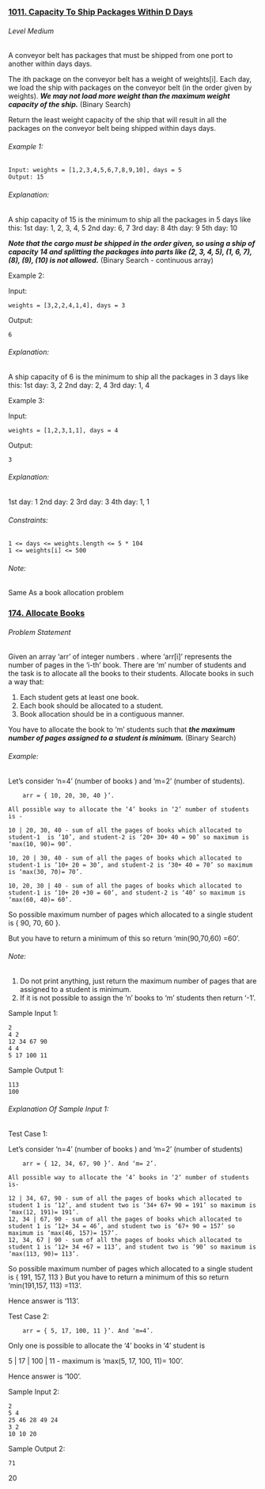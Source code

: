 ### [1011. Capacity To Ship Packages Within D Days](https://leetcode.com/problems/capacity-to-ship-packages-within-d-days/)

###### Level Medium

A conveyor belt has packages that must be shipped from one port to another within days days.

The ith package on the conveyor belt has a weight of weights[i]. Each day, we load the ship with packages on the conveyor belt (in the order given by weights). ***We may not load more weight than the maximum weight capacity of the ship.*** (Binary Search)

Return the least weight capacity of the ship that will result in all the packages on the conveyor belt being shipped within days days.

 

###### Example 1:
```JS
Input: weights = [1,2,3,4,5,6,7,8,9,10], days = 5
Output: 15
```

###### Explanation: 
A ship capacity of 15 is the minimum to ship all the packages in 5 days like this:
1st day: 1, 2, 3, 4, 5
2nd day: 6, 7
3rd day: 8
4th day: 9
5th day: 10

***Note that the cargo must be shipped in the order given, so using a ship of capacity 14 and splitting the packages into parts like (2, 3, 4, 5), (1, 6, 7), (8), (9), (10) is not allowed.*** (Binary Search - continuous array)


Example 2:

Input: 
```JS
weights = [3,2,2,4,1,4], days = 3
```

Output: 
```JS
6
```
###### Explanation: 
A ship capacity of 6 is the minimum to ship all the packages in 3 days like this:
1st day: 3, 2
2nd day: 2, 4
3rd day: 1, 4


Example 3:

Input: 
```JS
weights = [1,2,3,1,1], days = 4
```

Output: 
```JS
3
```
###### Explanation:
1st day: 1
2nd day: 2
3rd day: 3
4th day: 1, 1
 

###### Constraints:
```JS
1 <= days <= weights.length <= 5 * 104
1 <= weights[i] <= 500
```

###### Note:
Same As a book allocation problem



### [174. Allocate Books](https://www.codingninjas.com/codestudio/problems/allocate-books_1090540)

###### Problem Statement

Given an array ‘arr’ of integer numbers . where ‘arr[i]’ represents the number of pages in the ‘i-th’ book. There are  ‘m’ number of students and the task is to allocate all the books to their students. Allocate books in such a way that:


1. Each student gets at least one book.
2. Each book should be allocated to a student.
3. Book allocation should be in a contiguous manner.


You have to allocate the book to ‘m’ students such that ***the maximum number of pages assigned to a student is minimum.*** (Binary Search)

###### Example:

Let’s consider ‘n=4’ (number of books ) and ‘m=2’ (number of students).

```JS 
	arr = { 10, 20, 30, 40 }’.
```

```JS
All possible way to allocate the ‘4’ books in ‘2’ number of students is -

10 | 20, 30, 40 - sum of all the pages of books which allocated to student-1  is ‘10’, and student-2 is ‘20+ 30+ 40 = 90’ so maximum is ‘max(10, 90)= 90’.

10, 20 | 30, 40 - sum of all the pages of books which allocated to student-1 is ‘10+ 20 = 30’, and student-2 is ‘30+ 40 = 70’ so maximum is ‘max(30, 70)= 70’.

10, 20, 30 | 40 - sum of all the pages of books which allocated to student-1 is ‘10+ 20 +30 = 60’, and student-2 is ‘40’ so maximum is ‘max(60, 40)= 60’.
```

So possible maximum number of pages which allocated to a single student is { 90, 70, 60 }.

But you have to return a minimum of this so return ‘min(90,70,60) =60’.

###### Note:
1. Do not print anything, just return the maximum number of pages that are assigned to a student is minimum.
2. If it is not possible to assign the ‘n’ books to ‘m’ students then return ‘-1’.


Sample Input 1:
```JS
2
4 2
12 34 67 90
4 4
5 17 100 11
```
Sample Output 1:
```JS
113
100
```

###### Explanation Of Sample Input 1:

Test Case 1:

Let’s consider ‘n=4’ (number of books ) and ‘m=2’ (number of students)
```JS 
	arr = { 12, 34, 67, 90 }’. And ‘m= 2’.
```

```JS
All possible way to allocate the ‘4’ books in ‘2’ number of students is-

12 | 34, 67, 90 - sum of all the pages of books which allocated to student 1 is ‘12’, and student two is ‘34+ 67+ 90 = 191’ so maximum is ‘max(12, 191)= 191’.
12, 34 | 67, 90 - sum of all the pages of books which allocated to student 1 is ‘12+ 34 = 46’, and student two is ‘67+ 90 = 157’ so maximum is ‘max(46, 157)= 157’.
12, 34, 67 | 90 - sum of all the pages of books which allocated to student 1 is ‘12+ 34 +67 = 113’, and student two is ‘90’ so maximum is ‘max(113, 90)= 113’.
```

So possible maximum number of pages which allocated to a single student is { 191, 157, 113 } 
But you have to return a minimum of this so return ‘min(191,157, 113) =113’.

Hence answer is ‘113’.



Test Case 2:

```JS
	arr = { 5, 17, 100, 11 }’. And ‘m=4’.
```

Only one is possible to allocate the ‘4’ books in ‘4’ student is 

5 | 17 | 100 | 11 - maximum is ‘max(5, 17, 100, 11)= 100’.

Hence answer is ‘100’.



Sample Input 2:
```JS
2
5 4
25 46 28 49 24
3 2
10 10 20
```

Sample Output 2:
```JS
71
```
20

